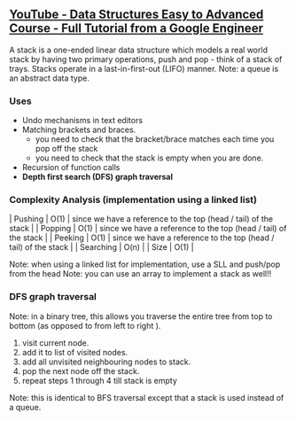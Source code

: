## [YouTube - Data Structures Easy to Advanced Course - Full Tutorial from a Google Engineer](https://youtu.be/RBSGKlAvoiM?t=3506)
A stack is a one-ended linear data structure which models a real world stack by having two primary operations, push and pop - think of a stack of trays.
Stacks operate in a last-in-first-out (LIFO) manner.
Note: a queue is an abstract data type.

### Uses
- Undo mechanisms in text editors
- Matching brackets and braces.
  - you need to check that the bracket/brace matches each time you pop off the stack
  - you need to check that the stack is empty when you are done. 
- Recursion of function calls
- **Depth first search (DFS) graph traversal**

### Complexity Analysis (implementation using a linked list)
| Pushing | O(1) | since we have a reference to the top (head / tail) of the stack |
| Popping | O(1) | since we have a reference to the top (head / tail) of the stack |
| Peeking | O(1) | since we have a reference to the top (head / tail) of the stack |
| Searching | O(n) |
| Size | O(1) |

Note: when using a linked list for implementation, use a SLL and push/pop from the head
Note: you can use an array to implement a stack as well!!

### DFS graph traversal
Note: in a binary tree, this allows you traverse the entire tree from top to bottom (as opposed to from left to right ).
1. visit current node.
2. add it to list of visited nodes.
3. add all unvisited neighbouring nodes to stack.
4. pop the next node off the stack.
5. repeat steps 1 through 4 till stack is empty

Note: this is identical to BFS traversal except that a stack is used instead of a queue.
